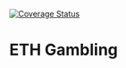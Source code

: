 [![Coverage Status](https://coveralls.io/repos/github/rotcivegaf/eth-gambling/badge.svg?branch=master)](https://coveralls.io/github/rotcivegaf/eth-gambling?branch=master)

# ETH Gambling
